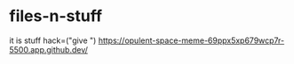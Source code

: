 # files-n-stuff
it is stuff
hack=("give ")
https://opulent-space-meme-69ppx5xp679wcp7r-5500.app.github.dev/


